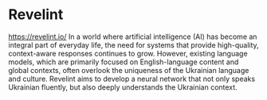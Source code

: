 # Revelint
https://revelint.io/
In a world where artificial intelligence (AI) has become an integral part of everyday life, the need for systems that provide high-quality, context-aware responses continues to grow. However, existing language models, which are primarily focused on English-language content and global contexts, often overlook the uniqueness of the Ukrainian language and culture. Revelint aims to develop a neural network that not only speaks Ukrainian fluently, but also deeply understands the Ukrainian context.
